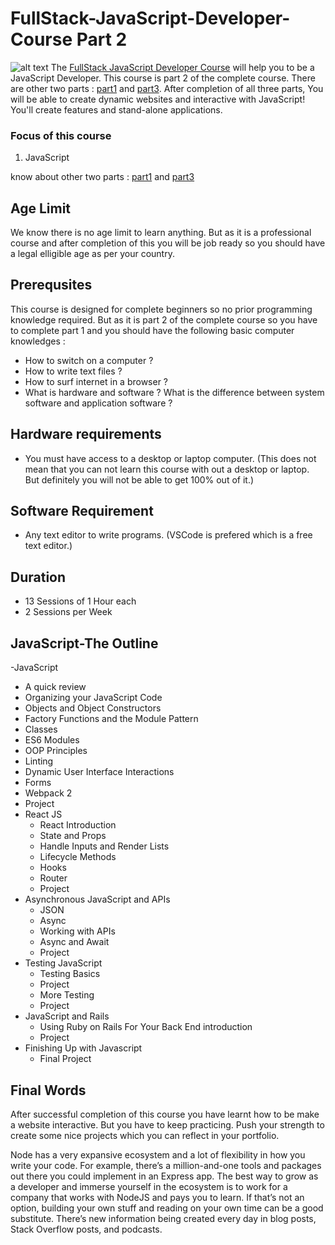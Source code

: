 # FullStack-JavaScript-Developer-Course Part 2

![alt text](https://github.com/subratsir/FullStack-JavaScript-Developer-Course/blob/main/1.jpg?raw=true)
The [FullStack JavaScript Developer Course](https://github.com/subratsir/FullStack-JavaScript-Developer-Course/blob/main/README.md) will help you to be a JavaScript Developer. This course is part 2 of the complete course. There are other two parts :  [part1](https://github.com/subratsir/FullStack-JavaScript-Developer-Course/blob/main/Full-Stack-Web-Developer-Part1.md) and [part3](https://github.com/subratsir/FullStack-JavaScript-Developer-Course/blob/main/Full-Stack-Web-Developer-Part3.md). After completion of all three parts, You will be able to create dynamic websites and interactive with JavaScript! You'll create features and stand-alone applications.

### Focus of this course
1. JavaScript

know about other two parts : [part1](https://github.com/subratsir/FullStack-JavaScript-Developer-Course/blob/main/Full-Stack-Web-Developer-Part1.md) and [part3](https://github.com/subratsir/FullStack-JavaScript-Developer-Course/blob/main/Full-Stack-Web-Developer-Part3.md)

## Age Limit
We know there is no age limit to learn anything. But as it is a professional course and after completion of this you will be job ready so you should have a legal elligible age as per your country.

## Prerequsites
This course is designed for complete beginners so no prior programming knowledge required. But as it is part 2 of the complete course so you have to complete part 1 and you should have the following basic computer knowledges :
- How to switch on a computer ?
- How to write text files ?
- How to surf internet in a browser ?
- What is hardware and software ? What is the difference between system software and application software ?

## Hardware requirements
- You must have access to a desktop or laptop computer. (This does not mean that you can not learn this course with out a desktop or laptop. But definitely you will not be able to get 100% out of it.)

## Software Requirement
- Any text editor to write programs. (VSCode is prefered which is a free text editor.)

## Duration
- 13 Sessions of 1 Hour each
- 2 Sessions per Week

## JavaScript-The Outline

-JavaScript
  - A quick review 
  - Organizing your JavaScript Code
  - Objects and Object Constructors 
  - Factory Functions and the Module Pattern 
  - Classes 
  - ES6 Modules
  - OOP Principles
  - Linting 
  - Dynamic User Interface Interactions 
  - Forms
  - Webpack 2
  - Project
- React JS
  - React Introduction
  - State and Props
  - Handle Inputs and Render Lists
  - Lifecycle Methods
  - Hooks 
  - Router
  - Project
- Asynchronous JavaScript and APIs
  - JSON 
  - Async
  - Working with APIs 
  - Async and Await
  - Project
- Testing JavaScript
  - Testing Basics
  - Project
  - More Testing 
  - Project
- JavaScript and Rails
  - Using Ruby on Rails For Your Back End introduction
  - Project
- Finishing Up with Javascript
  - Final Project

## Final Words
After successful completion of this course you have learnt how to be make a website interactive. But you have to keep practicing. Push your strength to create some nice projects which you can reflect in your portfolio.

Node has a very expansive ecosystem and a lot of flexibility in how you write your code. For example, there’s a million-and-one tools and packages out there you could implement in an Express app. The best way to grow as a developer and immerse yourself in the ecosystem is to work for a company that works with NodeJS and pays you to learn. If that’s not an option, building your own stuff and reading on your own time can be a good substitute. There’s new information being created every day in blog posts, Stack Overflow posts, and podcasts.
    
